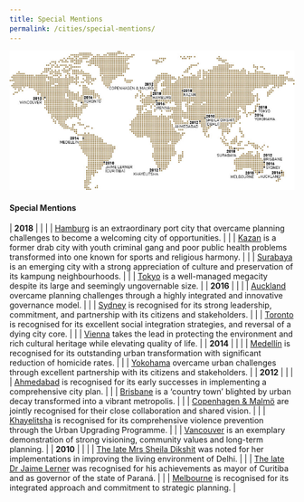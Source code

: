 ```yaml
---
title: Special Mentions
permalink: /cities/special-mentions/
---
```


![Special Mentions](/images/laureates/worldmap-special-mentions.jpg/)

#### **Special Mentions**

| **2018** | |
| | [Hamburg](/laureates/2018/special-mentions/hamburg/) is an extraordinary port city that overcame planning challenges to become a welcoming city of opportunities. | 
| | [Kazan](/laureates/2018/special-mentions/hamburg/) is a former drab city with youth criminal gang and poor public health problems transformed into one known for sports and religious harmony. |
| | [Surabaya](/laureates/2018/special-mentions/hamburg/) is an emerging city with a strong appreciation of culture and preservation of its kampung neighbourhoods. | 
| | [Tokyo](/laureates/2018/special-mentions/hamburg/) is a well-managed megacity despite its large and seemingly ungovernable size. |
| **2016** | |
| | [Auckland](/laureates/2018/special-mentions/hamburg/) overcame planning challenges through a highly integrated and innovative governance model. |
| | [Sydney](/laureates/2018/special-mentions/hamburg/) is recognised for its strong leadership, commitment, and partnership with its citizens and stakeholders. |
| | [Toronto](/laureates/2018/special-mentions/hamburg/) is recognised for its excellent social integration strategies, and reversal of a dying city core. | 
| | [Vienna](/laureates/2018/special-mentions/hamburg/) takes the lead in protecting the environment and rich cultural heritage while elevating quality of life. | 
| **2014** | |
| | [Medellín](/laureates/2018/special-mentions/hamburg/) is recognised for its outstanding urban transformation with significant reduction of homicide rates. | 
| | [Yokohama](/laureates/2018/special-mentions/hamburg/) overcame urban challenges through excellent partnership with its citizens and stakeholders. | 
| **2012** | |
| | [Ahmedabad](/laureates/2018/special-mentions/hamburg/) is recognised for its early successes in implementing a comprehensive city plan. | 
| | [Brisbane](/laureates/2018/special-mentions/hamburg/) is a ‘country town’ blighted by urban decay transformed into a vibrant metropolis. | 
| | [Copenhagen & Malmö](/laureates/2018/special-mentions/hamburg/) are jointly recognised for their close collaboration and shared vision. | 
| | [Khayelitsha](/laureates/2018/special-mentions/hamburg/) is recognised for its comprehensive violence prevention through the Urban Upgrading Programme. | 
| | [Vancouver](/laureates/2018/special-mentions/hamburg/) is an exemplary demonstration of strong visioning, community values and long-term planning. | 
| **2010** | |
| | [The late Mrs Sheila Dikshit](/laureates/2018/special-mentions/hamburg/) was noted for her implementations in improving the living environment of Delhi. | 
| | [The late Dr Jaime Lerner](/laureates/2018/special-mentions/hamburg/) was recognised for his achievements as mayor of Curitiba and as governor of the state of Paraná. | 
| | [Melbourne](/laureates/2018/special-mentions/hamburg/) is recognised for its integrated approach and commitment to strategic planning. | 
